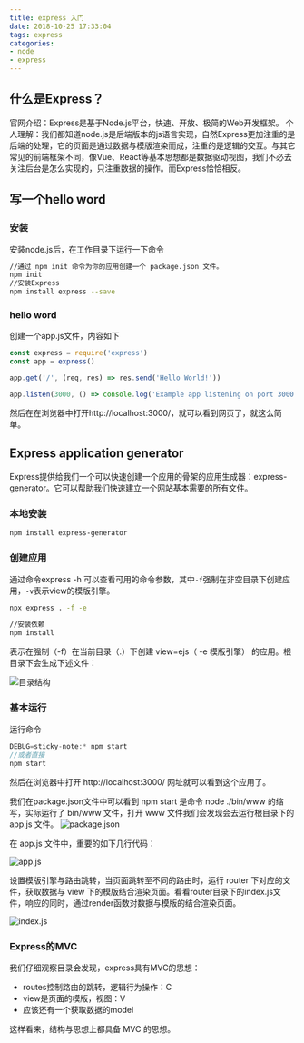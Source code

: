 ```yaml
---
title: express 入门
date: 2018-10-25 17:33:04
tags: express
categories:
- node
- express
---
```


## 什么是Express？

官网介绍：Express是基于Node.js平台，快速、开放、极简的Web开发框架。
个人理解：我们都知道node.js是后端版本的js语言实现，自然Express更加注重的是后端的处理，它的页面是通过数据与模版渲染而成，注重的是逻辑的交互。与其它常见的前端框架不同，像Vue、React等基本思想都是数据驱动视图，我们不必去关注后台是怎么实现的，只注重数据的操作。而Express恰恰相反。

## 写一个hello word

### 安装

安装node.js后，在工作目录下运行一下命令

```bash
//通过 npm init 命令为你的应用创建一个 package.json 文件。
npm init
//安装Express
npm install express --save
```
### hello word
创建一个app.js文件，内容如下
```js
const express = require('express')
const app = express()

app.get('/', (req, res) => res.send('Hello World!'))

app.listen(3000, () => console.log('Example app listening on port 3000!'))
```
然后在在浏览器中打开http://localhost:3000/，就可以看到网页了，就这么简单。

## Express application generator

Express提供给我们一个可以快速创建一个应用的骨架的应用生成器：express-generator。它可以帮助我们快速建立一个网站基本需要的所有文件。

### 本地安装

```bash
npm install express-generator
```

### 创建应用
通过命令express -h 可以查看可用的命令参数，其中`-f`强制在非空目录下创建应用，`-v`表示view的模版引擎。
```bash
npx express . -f -e

//安装依赖
npm install
```
表示在强制（-f）在当前目录（.）下创建 view=ejs（ -e 模版引擎） 的应用。根目录下会生成下述文件：

![目录结构](https://upload-images.jianshu.io/upload_images/12812641-540834276a7cfa13.png?imageMogr2/auto-orient/strip%7CimageView2/2/w/1240)

### 基本运行

运行命令
```js
DEBUG=sticky-note:* npm start
//或者直接
npm start
```
然后在浏览器中打开 http://localhost:3000/ 网址就可以看到这个应用了。

我们在package.json文件中可以看到 npm start 是命令 node ./bin/www 的缩写，实际运行了 bin/www 文件，打开 www 文件我们会发现会去运行根目录下的 app.js 文件。
![package.json](https://upload-images.jianshu.io/upload_images/12812641-9979e66d02007b6d.png?imageMogr2/auto-orient/strip%7CimageView2/2/w/1240)

在 app.js 文件中，重要的如下几行代码：

![app.js](https://upload-images.jianshu.io/upload_images/12812641-a04a0f265b54325f.png?imageMogr2/auto-orient/strip%7CimageView2/2/w/1240)

设置模版引擎与路由跳转，当页面跳转至不同的路由时，运行 router 下对应的文件，获取数据与 view 下的模版结合渲染页面。看看router目录下的index.js文件，响应的同时，通过render函数对数据与模版的结合渲染页面。

![index.js](https://upload-images.jianshu.io/upload_images/12812641-e06a651cb3ca8dbc.png?imageMogr2/auto-orient/strip%7CimageView2/2/w/1240)

### Express的MVC
我们仔细观察目录会发现，express具有MVC的思想：
* routes控制路由的跳转，逻辑行为操作：C
* view是页面的模版，视图：V
* 应该还有一个获取数据的model

这样看来，结构与思想上都具备 MVC 的思想。
